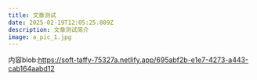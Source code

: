 ```yaml
---
title: 文章测试
date: 2025-02-19T12:05:25.809Z
description: 文章测试简介
image: a_pic_1.jpg
---
```

内容blob:https://soft-taffy-75327a.netlify.app/695abf2b-e1e7-4273-a443-cab164aabd12